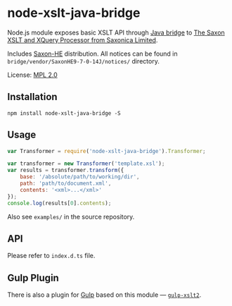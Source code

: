 # node-xslt-java-bridge

Node.js module exposes basic XSLT API
through [Java bridge](https://github.com/joeferner/node-java)
to [The Saxon XSLT and XQuery Processor from Saxonica Limited](http://www.saxonica.com/).

Includes [Saxon-HE](http://www.saxonica.com/download/opensource.xml) distribution.
All notices can be found in `bridge/vendor/SaxonHE9-7-0-14J/notices/` directory.

License: [MPL 2.0](https://www.mozilla.org/en-US/MPL/2.0/)

## Installation
```
npm install node-xslt-java-bridge -S
```

## Usage
```js
var Transformer = require('node-xslt-java-bridge').Transformer;

var transformer = new Transformer('template.xsl');
var results = transformer.transform({
    base: '/absolute/path/to/working/dir',
    path: 'path/to/document.xml',
    contents: '<xml>...</xml>'
});
console.log(results[0].contents);
```

Also see `examples/` in the source repository.

## API

Please refer to `index.d.ts` file.

## Gulp Plugin
There is also a plugin for [Gulp](http://gulpjs.com/) based on this module — [`gulp-xslt2`](https://github.com/nocheinarbeiter/gulp-xslt2).
